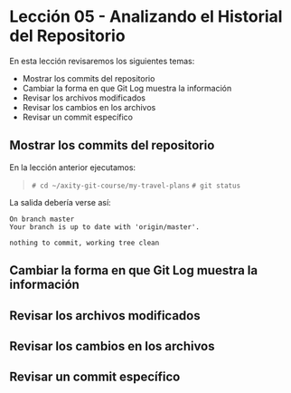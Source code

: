 # Lección 05 - Analizando el Historial del Repositorio

En esta lección revisaremos los siguientes temas:

 - Mostrar los commits del repositorio
 - Cambiar la forma en que Git Log muestra la información
 - Revisar los archivos modificados
 - Revisar los cambios en los archivos
 - Revisar un commit específico

## Mostrar los commits del repositorio

En la lección anterior ejecutamos:

>    ```# cd ~/axity-git-course/my-travel-plans```
>    ```# git status```

La salida debería verse así:

    On branch master
    Your branch is up to date with 'origin/master'.

    nothing to commit, working tree clean



## Cambiar la forma en que Git Log muestra la información


## Revisar los archivos modificados


## Revisar los cambios en los archivos


## Revisar un commit específico
<!--stackedit_data:
eyJoaXN0b3J5IjpbMjMzMzI2ODcwXX0=
-->